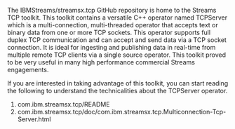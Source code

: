 The IBMStreams/streamsx.tcp GitHub repository is home to the Streams TCP toolkit.
This toolkit contains a versatile C++ operator named TCPServer which is a multi-connection, multi-threaded 
operator that accepts text or binary data from one or more TCP sockets. This operator supports full duplex TCP communication and can accept and send data via a TCP socket connection.  It is ideal for ingesting and publishing data in
real-time from multiple remote TCP clients via a single source operator. This toolkit proved to be very useful in
many high performance commercial Streams engagements. 

If you are interested in taking advantage of this toolkit, you can start reading the following to understand the
technicalities about the TCPServer operator.

<ol>
<li>com.ibm.streamsx.tcp/README</li>
<li>com.ibm.streamsx.tcp/doc/com.ibm.streamsx.tcp.Multiconnection-Tcp-Server.html</li>
</ol>
